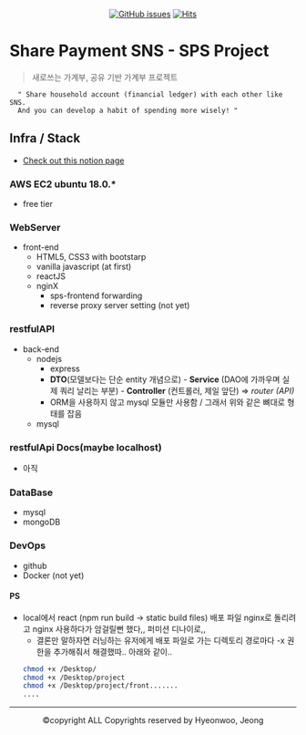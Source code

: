 <div align = "center">

[![GitHub issues](https://img.shields.io/github/issues/Nuung/NH-share-payment)](https://github.com/Nuung/NH-share-payment/issues) [![Hits](https://hits.seeyoufarm.com/api/count/incr/badge.svg?url=https%3A%2F%2Fgithub.com%2FNuung%2FNH-share-payment&count_bg=%2370C147&title_bg=%23555555&icon=apachespark.svg&icon_color=%23E7E7E7&title=Hits&edge_flat=false)](https://hits.seeyoufarm.com)

</div>


# Share Payment SNS - SPS Project
> 새로쓰는 가계부, 공유 기반 가계부 프로젝트
```
  " Share household account (financial ledger) with each other like SNS. 
  And you can develop a habit of spending more wisely! "  
```

## Infra / Stack
- [Check out this notion page](https://www.notion.so/486bc73e507945d893aed40e05313893)


### AWS EC2 ubuntu 18.0.*
- free tier

### WebServer

- front-end
	- HTML5, CSS3 with bootstarp
	- vanilla javascript (at first)
	- reactJS
	- nginX
		- sps-frontend forwarding
		- reverse proxy server setting (not yet)

### restfulAPI 
- back-end
	- nodejs 
		- express
		- **DTO**(모델보다는 단순 entity 개념으로) - **Service** (DAO에 가까우며 실제 쿼리 날리는 부분) - **Controller** (컨트롤러, 제일 앞단) => *router (API)*
		- ORM을 사용하지 않고 mysql 모듈만 사용함 / 그래서 위와 같은 뼈대로 형태를 잡음 
	- mysql

### restfulApi Docs(maybe localhost)
- 아직

### DataBase
- mysql
- mongoDB 

### DevOps
- github
- Docker (not yet)


#### PS
- local에서 react (npm run build -> static build files) 배포 파일 nginx로 돌리려고 nginx 사용하다가 암걸릴뻔 했다,, 퍼미션 디나이로,, 
	- 결론만 말하자면 러닝하는 유저에게 배포 파일로 가는 디렉토리 경로마다 -x 권한을 추가해줘서 해결했따.. 아래와 같이..
	```bash
	chmod +x /Desktop/
	chmod +x /Desktop/project
	chmod +x /Desktop/project/front.......
	....
	```


- - -

<p align="center">©copyright ALL Copyrights reserved by Hyeonwoo, Jeong</p>